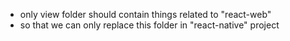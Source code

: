 -   only view folder should contain things related to "react-web"
-   so that we can only replace this folder in "react-native" project
